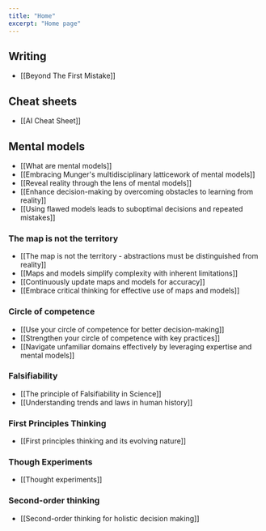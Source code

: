 ```yaml
---
title: "Home"
excerpt: "Home page"
---
```


## Writing
- [[Beyond The First Mistake]]

## Cheat sheets
- [[AI Cheat Sheet]]

## Mental models
- [[What are mental models]]
- [[Embracing Munger's multidisciplinary latticework of mental models]]
- [[Reveal reality through the lens of mental models]]
- [[Enhance decision-making by overcoming obstacles to learning from reality]]
- [[Using flawed models leads to suboptimal decisions and repeated mistakes]]

### The map is not the territory
- [[The map is not the territory - abstractions must be distinguished from reality]]
- [[Maps and models simplify complexity with inherent limitations]]
- [[Continuously update maps and models for accuracy]]
- [[Embrace critical thinking for effective use of maps and models]]

### Circle of competence
- [[Use your circle of competence for better decision-making]]
- [[Strengthen your circle of competence with key practices]]
- [[Navigate unfamiliar domains effectively by leveraging expertise and mental models]]

### Falsifiability
- [[The principle of Falsifiability in Science]]
- [[Understanding trends and laws in human history]]

### First Principles Thinking
- [[First principles thinking and its evolving nature]]

### Though Experiments
- [[Thought experiments]]

### Second-order thinking
- [[Second-order thinking for holistic decision making]]